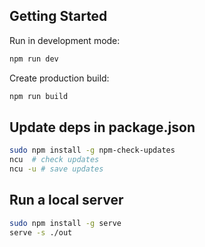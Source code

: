 ## Getting Started

Run in development mode:

```bash
npm run dev
```

Create production build:

```bash
npm run build
```

## Update deps in package.json

```bash
sudo npm install -g npm-check-updates
ncu  # check updates
ncu -u # save updates
```

## Run a local server

```bash
sudo npm install -g serve
serve -s ./out
```
